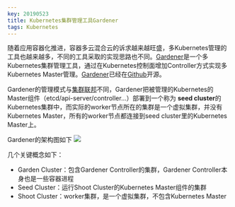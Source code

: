 ```yaml
---
key: 20190523
title: Kubernetes集群管理工具Gardener
tags: Kubernetes
---
```


随着应用容器化推进，容器多云混合云的诉求越来越旺盛，多Kubernetes管理的工具也越来越多，不同的工具采取的实现思路也不同。[Gardener](https://gardener.cloud)是一个多Kubernetes集群管理工具，通过在Kubernetes控制面增加Controller方式实现多Kubernetes Master管理。[Gardener](https://gardener.cloud)已经在[Github](https://github.com/gardener/gardener)开源。<!--more-->

Gardener的管理模式与[集群联邦](https://github.com/kubernetes-sigs/kubefed)不同，Gardener把被管理的Kubernetes的Master组件（etcd/api-server/controller...）部署到一个称为 **seed cluster**的Kubernetes集群中，而实际的worker节点所在的集群是一个虚拟集群，并没有Kubernetes Master，所有的worker节点都连接到seed cluster里的Kubernetes Master上。

Gardener的架构图如下
![](https://github.com/gardener/gardener-docs/blob/master/images/tam-block-diagram-overview.png?raw=true)

几个关键概念如下：

- Garden Cluster：包含Gardener Controller的集群，Gardener Controller本身也是一些容器进程
- Seed Cluster：运行Shoot Cluster的Kubernetes Master组件的集群
- Shoot Cluster：worker集群，是一个虚拟集群，不包含Kubernetes Master